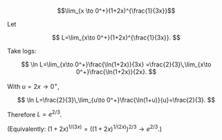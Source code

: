$$\lim_{x \to 0^+}(1+2x)^{\frac{1}{3x}}$$

Let

$$
L=\lim_{x\to 0^+}(1+2x)^{\frac{1}{3x}}.
$$

Take logs:

$$
\ln L=\lim_{x\to 0^+}\frac{\ln(1+2x)}{3x}
=\frac{2}{3}\,\lim_{x\to 0^+}\frac{\ln(1+2x)}{2x}.
$$

With $u=2x\to 0^+$,

$$
\ln L=\frac{2}{3}\,\lim_{u\to 0^+}\frac{\ln(1+u)}{u}=\frac{2}{3}.
$$

Therefore $L=e^{2/3}$.

(Equivalently: $(1+2x)^{1/(3x)}=\big((1+2x)^{1/(2x)}\big)^{2/3}\to e^{2/3}$.)
